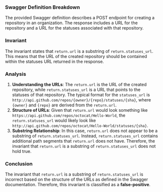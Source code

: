 ### Swagger Definition Breakdown
The provided Swagger definition describes a POST endpoint for creating a repository in an organization. The response includes a URL for the repository and a URL for the statuses associated with that repository. 

### Invariant
The invariant states that `return.url` is a substring of `return.statuses_url`. This means that the URL of the created repository should be contained within the statuses URL returned in the response.

### Analysis
1. **Understanding the URLs**: The `return.url` is the URL of the created repository, while `return.statuses_url` is a URL that points to the statuses of that repository. The typical format for the `statuses_url` is `http://api.github.com/repos/{owner}/{repo}/statuses/{sha}`, where `{owner}` and `{repo}` are derived from the `return.url`. 
2. **Structure of URLs**: Given that `return.url` would look something like `https://api.github.com/repos/octocat/Hello-World`, the `return.statuses_url` would likely look like `http://api.github.com/repos/octocat/Hello-World/statuses/{sha}`. 
3. **Substring Relationship**: In this case, `return.url` does not appear to be a substring of `return.statuses_url`. Instead, `return.statuses_url` contains additional path segments that `return.url` does not have. Therefore, the invariant that `return.url` is a substring of `return.statuses_url` does not hold true.

### Conclusion
The invariant that `return.url` is a substring of `return.statuses_url` is incorrect based on the structure of the URLs as defined in the Swagger documentation. Therefore, this invariant is classified as a **false-positive**.
